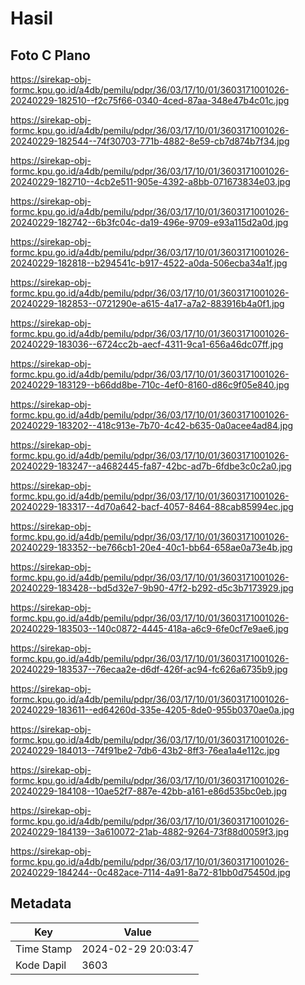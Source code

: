 # Hasil

## Foto C Plano

https://sirekap-obj-formc.kpu.go.id/a4db/pemilu/pdpr/36/03/17/10/01/3603171001026-20240229-182510--f2c75f66-0340-4ced-87aa-348e47b4c01c.jpg

https://sirekap-obj-formc.kpu.go.id/a4db/pemilu/pdpr/36/03/17/10/01/3603171001026-20240229-182544--74f30703-771b-4882-8e59-cb7d874b7f34.jpg

https://sirekap-obj-formc.kpu.go.id/a4db/pemilu/pdpr/36/03/17/10/01/3603171001026-20240229-182710--4cb2e511-905e-4392-a8bb-071673834e03.jpg

https://sirekap-obj-formc.kpu.go.id/a4db/pemilu/pdpr/36/03/17/10/01/3603171001026-20240229-182742--6b3fc04c-da19-496e-9709-e93a115d2a0d.jpg

https://sirekap-obj-formc.kpu.go.id/a4db/pemilu/pdpr/36/03/17/10/01/3603171001026-20240229-182818--b294541c-b917-4522-a0da-506ecba34a1f.jpg

https://sirekap-obj-formc.kpu.go.id/a4db/pemilu/pdpr/36/03/17/10/01/3603171001026-20240229-182853--0721290e-a615-4a17-a7a2-883916b4a0f1.jpg

https://sirekap-obj-formc.kpu.go.id/a4db/pemilu/pdpr/36/03/17/10/01/3603171001026-20240229-183036--6724cc2b-aecf-4311-9ca1-656a46dc07ff.jpg

https://sirekap-obj-formc.kpu.go.id/a4db/pemilu/pdpr/36/03/17/10/01/3603171001026-20240229-183129--b66dd8be-710c-4ef0-8160-d86c9f05e840.jpg

https://sirekap-obj-formc.kpu.go.id/a4db/pemilu/pdpr/36/03/17/10/01/3603171001026-20240229-183202--418c913e-7b70-4c42-b635-0a0acee4ad84.jpg

https://sirekap-obj-formc.kpu.go.id/a4db/pemilu/pdpr/36/03/17/10/01/3603171001026-20240229-183247--a4682445-fa87-42bc-ad7b-6fdbe3c0c2a0.jpg

https://sirekap-obj-formc.kpu.go.id/a4db/pemilu/pdpr/36/03/17/10/01/3603171001026-20240229-183317--4d70a642-bacf-4057-8464-88cab85994ec.jpg

https://sirekap-obj-formc.kpu.go.id/a4db/pemilu/pdpr/36/03/17/10/01/3603171001026-20240229-183352--be766cb1-20e4-40c1-bb64-658ae0a73e4b.jpg

https://sirekap-obj-formc.kpu.go.id/a4db/pemilu/pdpr/36/03/17/10/01/3603171001026-20240229-183428--bd5d32e7-9b90-47f2-b292-d5c3b7173929.jpg

https://sirekap-obj-formc.kpu.go.id/a4db/pemilu/pdpr/36/03/17/10/01/3603171001026-20240229-183503--140c0872-4445-418a-a6c9-6fe0cf7e9ae6.jpg

https://sirekap-obj-formc.kpu.go.id/a4db/pemilu/pdpr/36/03/17/10/01/3603171001026-20240229-183537--76ecaa2e-d6df-426f-ac94-fc626a6735b9.jpg

https://sirekap-obj-formc.kpu.go.id/a4db/pemilu/pdpr/36/03/17/10/01/3603171001026-20240229-183611--ed64260d-335e-4205-8de0-955b0370ae0a.jpg

https://sirekap-obj-formc.kpu.go.id/a4db/pemilu/pdpr/36/03/17/10/01/3603171001026-20240229-184013--74f91be2-7db6-43b2-8ff3-76ea1a4e112c.jpg

https://sirekap-obj-formc.kpu.go.id/a4db/pemilu/pdpr/36/03/17/10/01/3603171001026-20240229-184108--10ae52f7-887e-42bb-a161-e86d535bc0eb.jpg

https://sirekap-obj-formc.kpu.go.id/a4db/pemilu/pdpr/36/03/17/10/01/3603171001026-20240229-184139--3a610072-21ab-4882-9264-73f88d0059f3.jpg

https://sirekap-obj-formc.kpu.go.id/a4db/pemilu/pdpr/36/03/17/10/01/3603171001026-20240229-184244--0c482ace-7114-4a91-8a72-81bb0d75450d.jpg


## Metadata

| Key        | Value               |
| ---------- | ------------------- |
| Time Stamp | 2024-02-29 20:03:47 |
| Kode Dapil | 3603                |



